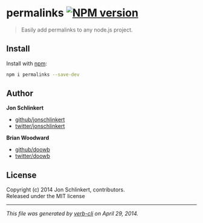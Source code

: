 # permalinks [![NPM version](https://badge.fury.io/js/permalinks.png)](http://badge.fury.io/js/permalinks)

> Easily add permalinks to any node.js project.

## Install
Install with [npm](npmjs.org):

```bash
npm i permalinks --save-dev
```


## Author

**Jon Schlinkert**

+ [github/jonschlinkert](https://github.com/jonschlinkert)
+ [twitter/jonschlinkert](http://twitter.com/jonschlinkert)

**Brian Woodward**

+ [github/doowb](https://github.com/doowb)
+ [twitter/doowb](http://twitter.com/jonschlinkert)

## License
Copyright (c) 2014 Jon Schlinkert, contributors.  
Released under the MIT license

***

_This file was generated by [verb-cli](https://github.com/assemble/verb-cli) on April 29, 2014._